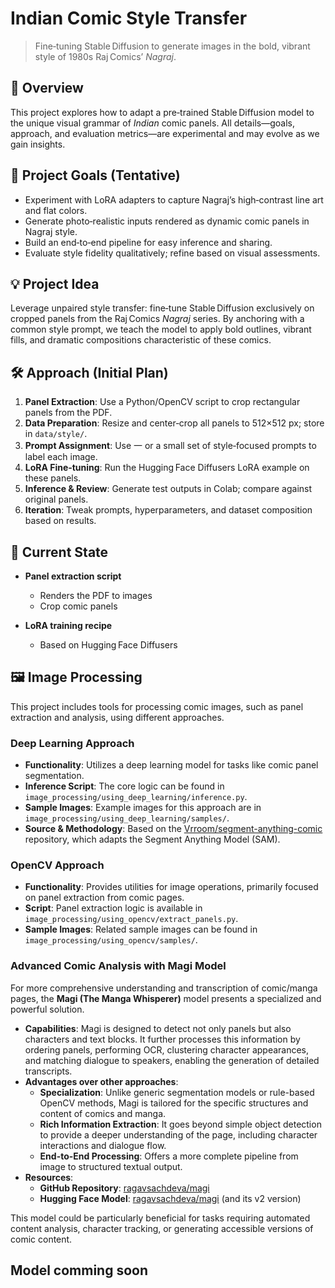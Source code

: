 # Indian Comic Style Transfer

> Fine‑tuning Stable Diffusion to generate images in the bold, vibrant style of 1980s Raj Comics’ _Nagraj_.

## 📖 Overview

This project explores how to adapt a pre‑trained Stable Diffusion model to the unique visual grammar of _Indian_ comic panels. All details—goals, approach, and evaluation metrics—are experimental and may evolve as we gain insights.

## 🎯 Project Goals (Tentative)

-   Experiment with LoRA adapters to capture Nagraj’s high‑contrast line art and flat colors.
-   Generate photo‑realistic inputs rendered as dynamic comic panels in Nagraj style.
-   Build an end‑to‑end pipeline for easy inference and sharing.
-   Evaluate style fidelity qualitatively; refine based on visual assessments.

## 💡 Project Idea

Leverage unpaired style transfer: fine‑tune Stable Diffusion exclusively on cropped panels from the Raj Comics _Nagraj_ series. By anchoring with a common style prompt, we teach the model to apply bold outlines, vibrant fills, and dramatic compositions characteristic of these comics.

## 🛠 Approach (Initial Plan)

1. **Panel Extraction**: Use a Python/OpenCV script to crop rectangular panels from the PDF.
2. **Data Preparation**: Resize and center‑crop all panels to 512×512 px; store in `data/style/`.
3. **Prompt Assignment**: Use 一 or a small set of style‑focused prompts to label each image.
4. **LoRA Fine‑tuning**: Run the Hugging Face Diffusers LoRA example on these panels.
5. **Inference & Review**: Generate test outputs in Colab; compare against original panels.
6. **Iteration**: Tweak prompts, hyperparameters, and dataset composition based on results.

## 🚧 Current State

-   **Panel extraction script**

    -   Renders the PDF to images
    -   Crop comic panels

-   **LoRA training recipe**
    -   Based on Hugging Face Diffusers

## 🖼️ Image Processing

This project includes tools for processing comic images, such as panel extraction and analysis, using different approaches.

### Deep Learning Approach

-   **Functionality**: Utilizes a deep learning model for tasks like comic panel segmentation.
-   **Inference Script**: The core logic can be found in `image_processing/using_deep_learning/inference.py`.
-   **Sample Images**: Example images for this approach are in `image_processing/using_deep_learning/samples/`.
-   **Source & Methodology**: Based on the [Vrroom/segment-anything-comic](https://github.com/Vrroom/segment-anything-comic) repository, which adapts the Segment Anything Model (SAM).

### OpenCV Approach

-   **Functionality**: Provides utilities for image operations, primarily focused on panel extraction from comic pages.
-   **Script**: Panel extraction logic is available in `image_processing/using_opencv/extract_panels.py`.
-   **Sample Images**: Related sample images can be found in `image_processing/using_opencv/samples/`.

### Advanced Comic Analysis with Magi Model

For more comprehensive understanding and transcription of comic/manga pages, the **Magi (The Manga Whisperer)** model presents a specialized and powerful solution.

-   **Capabilities**: Magi is designed to detect not only panels but also characters and text blocks. It further processes this information by ordering panels, performing OCR, clustering character appearances, and matching dialogue to speakers, enabling the generation of detailed transcripts.
-   **Advantages over other approaches**:
    -   **Specialization**: Unlike generic segmentation models or rule-based OpenCV methods, Magi is tailored for the specific structures and content of comics and manga.
    -   **Rich Information Extraction**: It goes beyond simple object detection to provide a deeper understanding of the page, including character interactions and dialogue flow.
    -   **End-to-End Processing**: Offers a more complete pipeline from image to structured textual output.
-   **Resources**:
    -   **GitHub Repository**: [ragavsachdeva/magi](https://github.com/ragavsachdeva/magi)
    -   **Hugging Face Model**: [ragavsachdeva/magi](https://huggingface.co/ragavsachdeva/magi) (and its v2 version)

This model could be particularly beneficial for tasks requiring automated content analysis, character tracking, or generating accessible versions of comic content.

## Model comming soon
